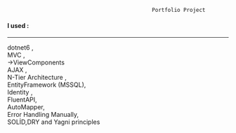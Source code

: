 
                                                  Portfolio Project
  <h4>I used :</h4>
<hr>
dotnet6 ,<br>
MVC ,<br>
 ->ViewComponents<br>
AJAX ,<br>
N-Tier Architecture ,<br>
EntityFramework (MSSQL),<br>
Identity ,<br>
FluentAPI,<br>
AutoMapper,<br>
Error Handling Manually,<br>
SOLİD,DRY and Yagni principles <br>

